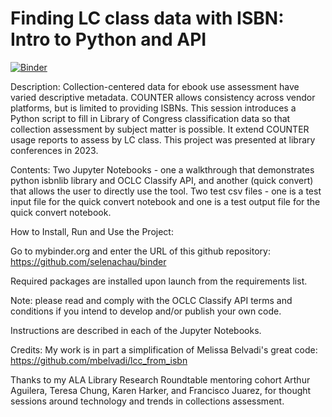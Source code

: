 # Finding LC class data with ISBN: Intro to Python and API

[![Binder](https://mybinder.org/badge_logo.svg)](https://mybinder.org/v2/gh/selenachau/binder/HEAD)

Description: 
Collection-centered data for ebook use assessment have varied descriptive metadata. COUNTER allows consistency across vendor platforms, but is limited to providing ISBNs. This session introduces a Python script to fill in Library of Congress classification data so that collection assessment by subject matter is possible. It extend COUNTER usage reports to assess by LC class. This project was presented at library conferences in 2023.

Contents: 
Two Jupyter Notebooks - one a walkthrough that demonstrates python isbnlib library and OCLC Classify API, and another (quick convert) that allows the user to directly use the tool. Two test csv files - one is a test input file for the quick convert notebook and one is a test output file for the quick convert notebook.

How to Install, Run and Use the Project:

Go to mybinder.org and enter the URL of this github repository: https://github.com/selenachau/binder

Required packages are installed upon launch from the requirements list.

Note: please read and comply with the OCLC Classify API terms and conditions if you intend to develop and/or publish your own code.

Instructions are described in each of the Jupyter Notebooks. 


Credits: My work is in part a simplification of Melissa Belvadi's great code: https://github.com/mbelvadi/lcc_from_isbn

Thanks to my ALA Library Research Roundtable mentoring cohort Arthur Aguilera, Teresa Chung, Karen Harker, and Francisco Juarez, for thought sessions around technology and trends in collections assessment. 
